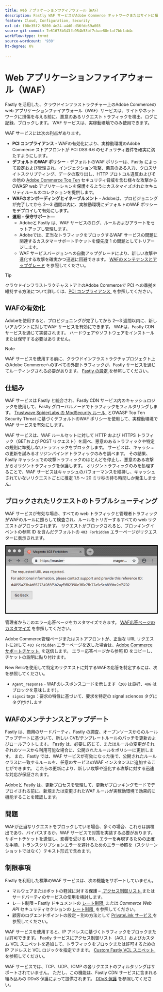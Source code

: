 ```yaml
---
title: Web アプリケーションファイアウォール（WAF）
description: Fastly WAF サービスがAdobe Commerce ネットワークまたはサイトに損害を与える前に、悪意のあるリクエストトラフィックを検出、ログに記録、ブロックする方法について説明します。
feature: Cloud, Configuration, Security
exl-id: f00e35f2-9800-4e24-a4d0-d36fde59a003
source-git-commit: 7e61673b343fb954b53bf7cbae88efaf7bbfab4c
workflow-type: tm+mt
source-wordcount: '930'
ht-degree: 0%

---
```


# Web アプリケーションファイアウォール（WAF）

Fastly を活用した、クラウドインフラストラクチャー上のAdobe Commerceの web アプリケーションファイアウォール（WAF）サービスは、サイトやネットワークに損傷を与える前に、悪意のあるリクエストトラフィックを検出、ログに記録、ブロックします。 WAF サービスは、実稼動環境でのみ使用できます。

WAF サービスには次の利点があります。

- **PCI コンプライアンス** - WAFの有効化により、実稼動環境のAdobe Commerce ストアフロントが PCI DSS 6.6 のセキュリティ要件を確実に満たすようにします。
- **デフォルトのWAF ポリシー** - デフォルトのWAF ポリシーは、Fastly によって設定および管理され、インジェクション攻撃、悪意のある入力、クロスサイトスクリプティング、データの取り出し、HTTP プロトコル違反およびその他の [Adobe Commerce Top Ten](https://owasp.org/www-project-top-ten/) セキュリティ脅威を含む様々な攻撃からOWASP web アプリケーションを保護するようにカスタマイズされたセキュリティルールのコレクションを提供します。
- **WAFのオンボーディングとイネーブルメント** - Adobeは、プロビジョニングが完了してから 2～3 週間以内に、実稼動環境にデフォルトのWAF ポリシーをデプロイして有効にします。
- **運用・保守サポート**—
   - Adobeと Fastly は、WAF サービスのログ、ルールおよびアラートをセットアップし管理します。
   - Adobeでは、正当なトラフィックをブロックするWAF サービスの問題に関連するカスタマーサポートチケットを優先度 1 の問題としてトリアージします。
   - WAF サービスバージョンへの自動アップグレードにより、新しい攻撃や進化する攻撃を確実かつ迅速に回避できます。 [WAFのメンテナンスとアップグレード &#x200B;](#waf-maintenance-and-updates) を参照してください。

>[!TIP]
>
>クラウドインフラストラクチャストア上のAdobe Commerceで PCI への準拠を維持する方法について詳しくは、[PCI コンプライアンス &#x200B;](https://business.adobe.com/jp/products/magento/pci-compliance.html) を参照してください。

## WAFの有効化

Adobeを使用すると、プロビジョニングが完了してから 2～3 週間以内に、新しいアカウントに対してWAF サービスを有効にできます。 WAFは、Fastly CDN サービスを通じて実装されます。 ハードウェアやソフトウェアをインストールまたは保守する必要はありません。

>[!NOTE]
>
>WAF サービスを使用する前に、クラウドインフラストラクチャプロジェクト上のAdobe Commerceへのすべての外部トラフィックが、Fastly サービスを通じてルーティングされる必要があります。 [Fastly の設定 &#x200B;](fastly-configuration.md) を参照してください。

## 仕組み

WAF サービスは Fastly と統合され、Fastly CDN サービス内のキャッシュロジックを使用して、Fastly グローバルノードでトラフィックをフィルタリングします。 [Trustwave SpiderLabs の ModSecurity ルール &#x200B;](https://github.com/owasp-modsecurity/ModSecurity) とOWASP Top Ten Security Threat に基づくデフォルトのWAF ポリシーを使用して、実稼動環境でWAF サービスを有効にします。

WAF サービスは、WAF ルールセットに対して HTTP および HTTPS トラフィック（GETおよび POST リクエスト）を調べ、悪意のあるトラフィックや特定の規則に準拠しないトラフィックをブロックします。 サービスは、キャッシュの更新を試みるオリジンバインドトラフィックのみを調べます。 その結果、Fastly キャッシュでの攻撃トラフィックのほとんどを停止し、悪意のある攻撃からオリジントラフィックを保護します。 オリジントラフィックのみを処理することで、WAF サービスはキャッシュのパフォーマンスを維持し、キャッシュされていないリクエストごとに推定 1.5 ～ 20 ミリ秒の待ち時間しか発生しません。

## ブロックされたリクエストのトラブルシューティング

WAF サービスが有効な場合、すべての web トラフィックと管理者トラフィックがWAFのルールに照らして検査され、ルールをトリガーするすべての web リクエストがブロックされます。 リクエストがブロックされると、ブロッキングイベントの参照 ID を含んだデフォルトの `403 Forbidden` エラーページがリクエスターに表示されます。

![WAF エラーページ &#x200B;](../../assets/cdn/fastly-waf-403-error.png)

管理者からこのエラー応答ページをカスタマイズできます。 [WAF応答ページのカスタマイズ &#x200B;](fastly-custom-response.md#customize-the-waf-error-page) を参照してください。

Adobe Commerce管理ページまたはストアフロントが、正当な URL リクエストに対して `403 Forbidden` エラーページを返した場合は、[Adobe Commerce サポートチケット &#x200B;](https://experienceleague.adobe.com/ja/docs/commerce-knowledge-base/kb/help-center-guide/magento-help-center-user-guide#support-case) を送信します。 エラー応答ページから参照 ID をコピーし、チケットの説明に貼り付けます。

New Relicを使用して特定のリクエストに対するWAFの応答を特定するには、次を参照してください。

- `Agent_response` - WAFのレスポンスコードを示します（`200` は良好、`406` はブロックを意味します）。
- `sigsci` tags：要求の特性に基づいて、要求を特定の signal sciences タグにタグ付けします

## WAFのメンテナンスとアップデート

Fastly は、商用のサードパーティ、Fastly の調査、オープンソースからのルールアップデートに基づいて、新しい CVE/テンプレートルールのパッチを更新およびロールアウトします。 Fastly は、必要に応じて、またはルールの変更がそれぞれのソースから利用可能な場合に、公開されたルールをポリシーに更新します。 また、Fastly では、WAF サービスが有効になった後で、公開されたルールクラスに一致するルールを、任意のサービスのWAF インスタンスに追加することができます。 これらの更新により、新しい攻撃や進化する攻撃に対する迅速な対応が保証されます。

Adobeと Fastly は、更新プロセスを管理して、更新がブロッキングモードでデプロイされる前に、新規または変更されたWAF ルールが実稼動環境で効果的に機能することを確認します。

## 問題

WAFが正当なリクエストをブロックしている場合、多くの場合、これらは誤検出であり、バイパスするか、WAF サービスで対策を実装する必要があります。 サポートチケットを送信し、影響を受ける URL、エラーを再現するための正確な手順、トランスクリプションエラーを避けるためのエラー参照を（スクリーンショットではなく）テキスト形式で含めます。

## 制限事項

Fastly を利用した標準のWAF サービスは、次の機能をサポートしていません。

- マルウェアまたはボットの軽減に対する保護 – [&#x200B; アクセス制御リスト &#x200B;](./fastly-vcl-allowlist.md) またはサードパーティのサービスの使用を検討します。
- レート制限 – Fastly ドキュメントの [&#x200B; レート制限 &#x200B;](https://github.com/fastly/fastly-magento2/blob/master/Documentation/Guides/RATE-LIMITING.md) または _Commerce Web API_ セキュリティセクションの [&#x200B; レート制限 &#x200B;](https://developer.adobe.com/commerce/webapi/get-started/rate-limiting/) を参照してください。
- 顧客のログエンドポイントの設定 – 別の方法として [PrivateLink サービス &#x200B;](../development/privatelink-service.md) を参照してください。

WAF サービスを使用すると、IP アドレスに基づくトラフィックをブロックまたは許可できます。 Fastly サービスにアクセス制御リスト（ACL）およびカスタム VCL スニペットを追加して、トラフィックをブロックまたは許可するための IP アドレスと VCL ロジックを指定できます。 [Custom Fastly VCL スニペット &#x200B;](fastly-vcl-custom-snippets.md) を参照してください。

WAF サービスでは、TCP、UDP、ICMP の各リクエストのフィルタリングはサポートされていません。 ただし、この機能は、Fastly CDN サービスに含まれる組み込みの DDoS 保護によって提供されます。 [DDoS 保護 &#x200B;](fastly.md#ddos-protection) を参照してください。
